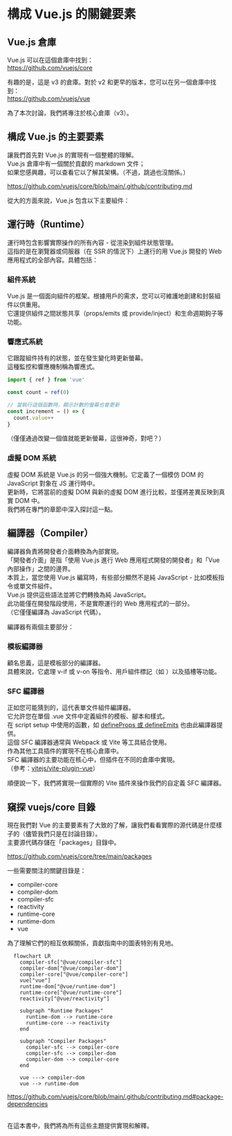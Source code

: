 # 構成 Vue.js 的關鍵要素

## Vue.js 倉庫

Vue.js 可以在這個倉庫中找到：  
https://github.com/vuejs/core

有趣的是，這是 v3 的倉庫。對於 v2 和更早的版本，您可以在另一個倉庫中找到：  
https://github.com/vuejs/vue

為了本次討論，我們將專注於核心倉庫（v3）。

## 構成 Vue.js 的主要要素

讓我們首先對 Vue.js 的實現有一個整體的理解。\
Vue.js 倉庫中有一個關於貢獻的 markdown 文件；  
如果您感興趣，可以查看它以了解其架構。（不過，跳過也沒關係。）

https://github.com/vuejs/core/blob/main/.github/contributing.md

從大的方面來說，Vue.js 包含以下主要組件：

## 運行時（Runtime）

運行時包含影響實際操作的所有內容 - 從渲染到組件狀態管理。\
這指的是在瀏覽器或伺服器（在 SSR 的情況下）上運行的用 Vue.js 開發的 Web 應用程式的全部內容。具體包括：

### 組件系統

Vue.js 是一個面向組件的框架。根據用戶的需求，您可以可維護地創建和封裝組件以供重用。\
它還提供組件之間狀態共享（props/emits 或 provide/inject）和生命週期鉤子等功能。

### 響應式系統

它跟蹤組件持有的狀態，並在發生變化時更新螢幕。\
這種監控和響應機制稱為響應式。

```ts
import { ref } from 'vue'

const count = ref(0)

// 當執行這個函數時，顯示計數的螢幕也會更新
const increment = () => {
  count.value++
}
```

（僅僅通過改變一個值就能更新螢幕，這很神奇，對吧？）

### 虛擬 DOM 系統

虛擬 DOM 系統是 Vue.js 的另一個強大機制。它定義了一個模仿 DOM 的 JavaScript 對象在 JS 運行時中。\
更新時，它將當前的虛擬 DOM 與新的虛擬 DOM 進行比較，並僅將差異反映到真實 DOM 中。\
我們將在專門的章節中深入探討這一點。

## 編譯器（Compiler）

編譯器負責將開發者介面轉換為內部實現。\
「開發者介面」是指「使用 Vue.js 進行 Web 應用程式開發的開發者」和「Vue 內部操作」之間的邊界。\
本質上，當您使用 Vue.js 編寫時，有些部分顯然不是純 JavaScript - 比如模板指令或單文件組件。\
Vue.js 提供這些語法並將它們轉換為純 JavaScript。\
此功能僅在開發階段使用，不是實際運行的 Web 應用程式的一部分。\
（它僅僅編譯為 JavaScript 代碼）。

編譯器有兩個主要部分：

### 模板編譯器

顧名思義，這是模板部分的編譯器。\
具體來說，它處理 v-if 或 v-on 等指令、用戶組件標記（如 <Counter />）以及插槽等功能。

### SFC 編譯器

正如您可能猜到的，這代表單文件組件編譯器。\
它允許您在單個 .vue 文件中定義組件的模板、腳本和樣式。\
在 script setup 中使用的函數，如 [defineProps 或 defineEmits](https://vuejs.org/api/sfc-script-setup#defineprops-defineemits) 也由此編譯器提供。\
這個 SFC 編譯器通常與 Webpack 或 Vite 等工具結合使用。\
作為其他工具插件的實現不在核心倉庫中。\
SFC 編譯器的主要功能在核心中，但插件在不同的倉庫中實現。\
（參考：[vitejs/vite-plugin-vue](https://github.com/vitejs/vite-plugin-vue)）

順便說一下，我們將實現一個實際的 Vite 插件來操作我們的自定義 SFC 編譯器。

## 窺探 vuejs/core 目錄

現在我們對 Vue 的主要要素有了大致的了解，讓我們看看實際的源代碼是什麼樣子的（儘管我們只是在討論目錄）。\
主要源代碼存儲在「packages」目錄中。

https://github.com/vuejs/core/tree/main/packages

一些需要關注的關鍵目錄是：

- compiler-core
- compiler-dom
- compiler-sfc
- reactivity
- runtime-core
- runtime-dom
- vue

為了理解它們的相互依賴關係，貢獻指南中的圖表特別有見地。

```mermaid
  flowchart LR
    compiler-sfc["@vue/compiler-sfc"]
    compiler-dom["@vue/compiler-dom"]
    compiler-core["@vue/compiler-core"]
    vue["vue"]
    runtime-dom["@vue/runtime-dom"]
    runtime-core["@vue/runtime-core"]
    reactivity["@vue/reactivity"]

    subgraph "Runtime Packages"
      runtime-dom --> runtime-core
      runtime-core --> reactivity
    end

    subgraph "Compiler Packages"
      compiler-sfc --> compiler-core
      compiler-sfc --> compiler-dom
      compiler-dom --> compiler-core
    end

    vue ---> compiler-dom
    vue --> runtime-dom

```

https://github.com/vuejs/core/blob/main/.github/contributing.md#package-dependencies

<br/>
在這本書中，我們將為所有這些主題提供實現和解釋。

